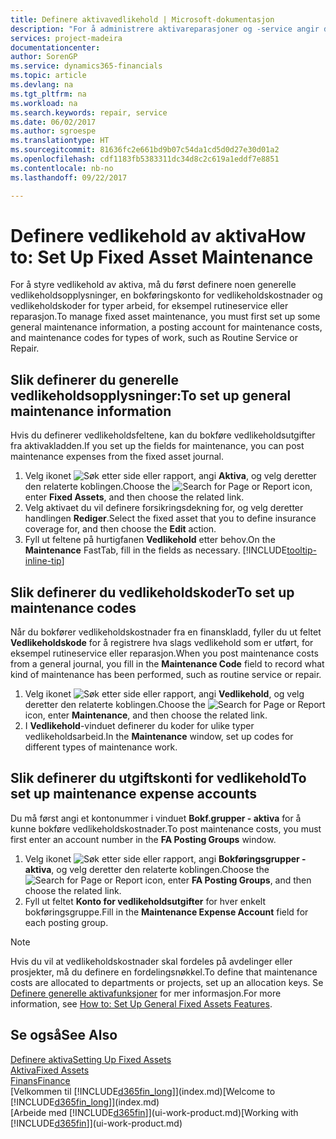 ```yaml
---
title: Definere aktivavedlikehold | Microsoft-dokumentasjon
description: "For å administrere aktivareparasjoner og -service angir du generelle vedlikeholdsopplysninger, koder for typen arbeid og en bokføringskonto for kost."
services: project-madeira
documentationcenter: 
author: SorenGP
ms.service: dynamics365-financials
ms.topic: article
ms.devlang: na
ms.tgt_pltfrm: na
ms.workload: na
ms.search.keywords: repair, service
ms.date: 06/02/2017
ms.author: sgroespe
ms.translationtype: HT
ms.sourcegitcommit: 81636fc2e661bd9b07c54da1cd5d0d27e30d01a2
ms.openlocfilehash: cdf1183fb5383311dc34d8c2c619a1eddf7e8851
ms.contentlocale: nb-no
ms.lasthandoff: 09/22/2017

---
```

# <a name="how-to-set-up-fixed-asset-maintenance"></a><span data-ttu-id="0aac2-103">Definere vedlikehold av aktiva</span><span class="sxs-lookup"><span data-stu-id="0aac2-103">How to: Set Up Fixed Asset Maintenance</span></span>
<span data-ttu-id="0aac2-104">For å styre vedlikehold av aktiva, må du først definere noen generelle vedlikeholdsopplysninger, en bokføringskonto for vedlikeholdskostnader og vedlikeholdskoder for typer arbeid, for eksempel rutineservice eller reparasjon.</span><span class="sxs-lookup"><span data-stu-id="0aac2-104">To manage fixed asset maintenance, you must first set up some general maintenance information, a posting account for maintenance costs, and maintenance codes for types of work, such as Routine Service or Repair.</span></span>

## <a name="to-set-up-general-maintenance-information"></a><span data-ttu-id="0aac2-105">Slik definerer du generelle vedlikeholdsopplysninger:</span><span class="sxs-lookup"><span data-stu-id="0aac2-105">To set up general maintenance information</span></span>
<span data-ttu-id="0aac2-106">Hvis du definerer vedlikeholdsfeltene, kan du bokføre vedlikeholdsutgifter fra aktivakladden.</span><span class="sxs-lookup"><span data-stu-id="0aac2-106">If you set up the fields for maintenance, you can post maintenance expenses from the fixed asset journal.</span></span>

1. <span data-ttu-id="0aac2-107">Velg ikonet ![Søk etter side eller rapport](media/ui-search/search_small.png "Ikonet Søk etter side eller rapport"), angi **Aktiva**, og velg deretter den relaterte koblingen.</span><span class="sxs-lookup"><span data-stu-id="0aac2-107">Choose the ![Search for Page or Report](media/ui-search/search_small.png "Search for Page or Report icon") icon, enter **Fixed Assets**, and then choose the related link.</span></span>
2. <span data-ttu-id="0aac2-108">Velg aktivaet du vil definere forsikringsdekning for, og velg deretter handlingen **Rediger**.</span><span class="sxs-lookup"><span data-stu-id="0aac2-108">Select the fixed asset that you to define insurance coverage for, and then choose the **Edit** action.</span></span>
3. <span data-ttu-id="0aac2-109">Fyll ut feltene på hurtigfanen **Vedlikehold** etter behov.</span><span class="sxs-lookup"><span data-stu-id="0aac2-109">On the **Maintenance** FastTab, fill in the fields as necessary.</span></span> [!INCLUDE[tooltip-inline-tip](includes/tooltip-inline-tip_md.md)]

## <a name="to-set-up-maintenance-codes"></a><span data-ttu-id="0aac2-110">Slik definerer du vedlikeholdskoder</span><span class="sxs-lookup"><span data-stu-id="0aac2-110">To set up maintenance codes</span></span>
<span data-ttu-id="0aac2-111">Når du bokfører vedlikeholdskostnader fra en finanskladd, fyller du ut feltet **Vedlikeholdskode** for å registrere hva slags vedlikehold som er utført, for eksempel rutineservice eller reparasjon.</span><span class="sxs-lookup"><span data-stu-id="0aac2-111">When you post maintenance costs from a general journal, you fill in the **Maintenance Code** field to record what kind of maintenance has been performed, such as routine service or repair.</span></span>

1. <span data-ttu-id="0aac2-112">Velg ikonet ![Søk etter side eller rapport](media/ui-search/search_small.png "Ikonet Søk etter side eller rapport"), angi **Vedlikehold**, og velg deretter den relaterte koblingen.</span><span class="sxs-lookup"><span data-stu-id="0aac2-112">Choose the ![Search for Page or Report](media/ui-search/search_small.png "Search for Page or Report icon") icon, enter **Maintenance**, and then choose the related link.</span></span>
2. <span data-ttu-id="0aac2-113">I **Vedlikehold**-vinduet definerer du koder for ulike typer vedlikeholdsarbeid.</span><span class="sxs-lookup"><span data-stu-id="0aac2-113">In the **Maintenance** window, set up codes for different types of maintenance work.</span></span>

## <a name="to-set-up-maintenance-expense-accounts"></a><span data-ttu-id="0aac2-114">Slik definerer du utgiftskonti for vedlikehold</span><span class="sxs-lookup"><span data-stu-id="0aac2-114">To set up maintenance expense accounts</span></span>
<span data-ttu-id="0aac2-115">Du må først angi et kontonummer i vinduet **Bokf.grupper - aktiva** for å kunne bokføre vedlikeholdskostnader.</span><span class="sxs-lookup"><span data-stu-id="0aac2-115">To post maintenance costs, you must first enter an account number in the **FA Posting Groups** window.</span></span>

1. <span data-ttu-id="0aac2-116">Velg ikonet ![Søk etter side eller rapport](media/ui-search/search_small.png "Ikonet Søk etter side eller rapport"), angi **Bokføringsgrupper - aktiva**, og velg deretter den relaterte koblingen.</span><span class="sxs-lookup"><span data-stu-id="0aac2-116">Choose the ![Search for Page or Report](media/ui-search/search_small.png "Search for Page or Report icon") icon, enter **FA Posting Groups**, and then choose the related link.</span></span>
2. <span data-ttu-id="0aac2-117">Fyll ut feltet **Konto for vedlikeholdsutgifter** for hver enkelt bokføringsgruppe.</span><span class="sxs-lookup"><span data-stu-id="0aac2-117">Fill in the **Maintenance Expense Account** field for each posting group.</span></span>

> [!NOTE]  
>   <span data-ttu-id="0aac2-118">Hvis du vil at vedlikeholdskostnader skal fordeles på avdelinger eller prosjekter, må du definere en fordelingsnøkkel.</span><span class="sxs-lookup"><span data-stu-id="0aac2-118">To define that maintenance costs are allocated to departments or projects, set up an allocation keys.</span></span> <span data-ttu-id="0aac2-119">Se [Definere generelle aktivafunksjoner](fa-how-setup-general.md) for mer informasjon.</span><span class="sxs-lookup"><span data-stu-id="0aac2-119">For more information, see [How to: Set Up General Fixed Assets Features](fa-how-setup-general.md).</span></span>

## <a name="see-also"></a><span data-ttu-id="0aac2-120">Se også</span><span class="sxs-lookup"><span data-stu-id="0aac2-120">See Also</span></span>
[<span data-ttu-id="0aac2-121">Definere aktiva</span><span class="sxs-lookup"><span data-stu-id="0aac2-121">Setting Up Fixed Assets</span></span>](fa-setup.md)  
[<span data-ttu-id="0aac2-122">Aktiva</span><span class="sxs-lookup"><span data-stu-id="0aac2-122">Fixed Assets</span></span>](fa-manage.md)  
[<span data-ttu-id="0aac2-123">Finans</span><span class="sxs-lookup"><span data-stu-id="0aac2-123">Finance</span></span>](finance.md)  
<span data-ttu-id="0aac2-124">[Velkommen til [!INCLUDE[d365fin_long](includes/d365fin_long_md.md)]](index.md)</span><span class="sxs-lookup"><span data-stu-id="0aac2-124">[Welcome to [!INCLUDE[d365fin_long](includes/d365fin_long_md.md)]](index.md)</span></span>  
<span data-ttu-id="0aac2-125">[Arbeide med [!INCLUDE[d365fin](includes/d365fin_md.md)]](ui-work-product.md)</span><span class="sxs-lookup"><span data-stu-id="0aac2-125">[Working with [!INCLUDE[d365fin](includes/d365fin_md.md)]](ui-work-product.md)</span></span>

